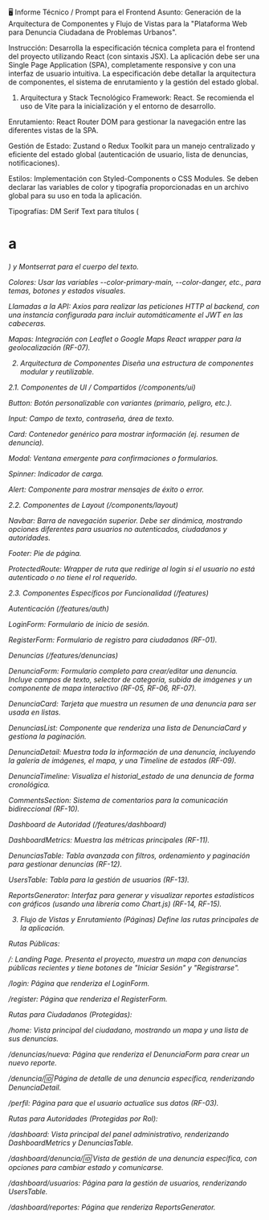 🖥️ Informe Técnico / Prompt para el Frontend
Asunto: Generación de la Arquitectura de Componentes y Flujo de Vistas para la "Plataforma Web para Denuncia Ciudadana de Problemas Urbanos".

Instrucción:
Desarrolla la especificación técnica completa para el frontend del proyecto utilizando React (con sintaxis JSX). La aplicación debe ser una Single Page Application (SPA), completamente responsive y con una interfaz de usuario intuitiva. La especificación debe detallar la arquitectura de componentes, el sistema de enrutamiento y la gestión del estado global.

1. Arquitectura y Stack Tecnológico
Framework: React. Se recomienda el uso de Vite para la inicialización y el entorno de desarrollo.

Enrutamiento: React Router DOM para gestionar la navegación entre las diferentes vistas de la SPA.

Gestión de Estado: Zustand o Redux Toolkit para un manejo centralizado y eficiente del estado global (autenticación de usuario, lista de denuncias, notificaciones).

Estilos: Implementación con Styled-Components o CSS Modules. Se deben declarar las variables de color y tipografía proporcionadas en un archivo global para su uso en toda la aplicación.

Tipografías: DM Serif Text para títulos (<h1> a <h6>) y Montserrat para el cuerpo del texto.

Colores: Usar las variables --color-primary-main, --color-danger, etc., para temas, botones y estados visuales.

Llamadas a la API: Axios para realizar las peticiones HTTP al backend, con una instancia configurada para incluir automáticamente el JWT en las cabeceras.

Mapas: Integración con Leaflet o Google Maps React wrapper para la geolocalización (RF-07).

2. Arquitectura de Componentes
Diseña una estructura de componentes modular y reutilizable.

2.1. Componentes de UI / Compartidos (/components/ui)

Button: Botón personalizable con variantes (primario, peligro, etc.).

Input: Campo de texto, contraseña, área de texto.

Card: Contenedor genérico para mostrar información (ej. resumen de denuncia).

Modal: Ventana emergente para confirmaciones o formularios.

Spinner: Indicador de carga.

Alert: Componente para mostrar mensajes de éxito o error.

2.2. Componentes de Layout (/components/layout)

Navbar: Barra de navegación superior. Debe ser dinámica, mostrando opciones diferentes para usuarios no autenticados, ciudadanos y autoridades.

Footer: Pie de página.

ProtectedRoute: Wrapper de ruta que redirige al login si el usuario no está autenticado o no tiene el rol requerido.

2.3. Componentes Específicos por Funcionalidad (/features)

Autenticación (/features/auth)

LoginForm: Formulario de inicio de sesión.

RegisterForm: Formulario de registro para ciudadanos (RF-01).

Denuncias (/features/denuncias)

DenunciaForm: Formulario completo para crear/editar una denuncia. Incluye campos de texto, selector de categoría, subida de imágenes y un componente de mapa interactivo (RF-05, RF-06, RF-07).

DenunciaCard: Tarjeta que muestra un resumen de una denuncia para ser usada en listas.

DenunciasList: Componente que renderiza una lista de DenunciaCard y gestiona la paginación.

DenunciaDetail: Muestra toda la información de una denuncia, incluyendo la galería de imágenes, el mapa, y una Timeline de estados (RF-09).

DenunciaTimeline: Visualiza el historial_estado de una denuncia de forma cronológica.

CommentsSection: Sistema de comentarios para la comunicación bidireccional (RF-10).

Dashboard de Autoridad (/features/dashboard)

DashboardMetrics: Muestra las métricas principales (RF-11).

DenunciasTable: Tabla avanzada con filtros, ordenamiento y paginación para gestionar denuncias (RF-12).

UsersTable: Tabla para la gestión de usuarios (RF-13).

ReportsGenerator: Interfaz para generar y visualizar reportes estadísticos con gráficos (usando una librería como Chart.js) (RF-14, RF-15).

3. Flujo de Vistas y Enrutamiento (Páginas)
Define las rutas principales de la aplicación.

Rutas Públicas:

/: Landing Page. Presenta el proyecto, muestra un mapa con denuncias públicas recientes y tiene botones de "Iniciar Sesión" y "Registrarse".

/login: Página que renderiza el LoginForm.

/register: Página que renderiza el RegisterForm.

Rutas para Ciudadanos (Protegidas):

/home: Vista principal del ciudadano, mostrando un mapa y una lista de sus denuncias.

/denuncias/nueva: Página que renderiza el DenunciaForm para crear un nuevo reporte.

/denuncia/:id: Página de detalle de una denuncia específica, renderizando DenunciaDetail.

/perfil: Página para que el usuario actualice sus datos (RF-03).

Rutas para Autoridades (Protegidas por Rol):

/dashboard: Vista principal del panel administrativo, renderizando DashboardMetrics y DenunciasTable.

/dashboard/denuncia/:id: Vista de gestión de una denuncia específica, con opciones para cambiar estado y comunicarse.

/dashboard/usuarios: Página para la gestión de usuarios, renderizando UsersTable.

/dashboard/reportes: Página que renderiza ReportsGenerator.